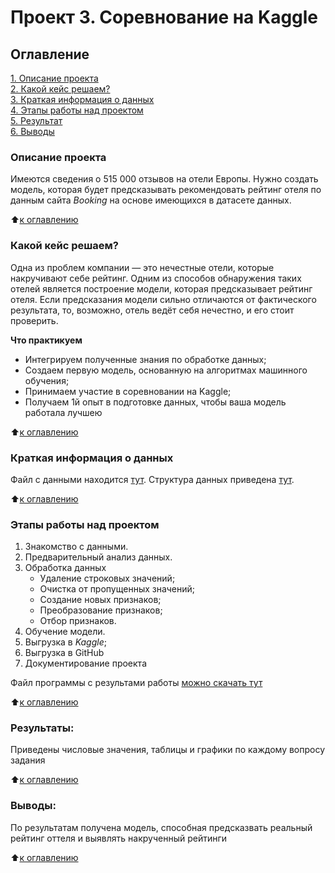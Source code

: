 
# Проект 3. Соревнование на Kaggle
## Оглавление  
[1. Описание проекта](#описание-проекта)  
[2. Какой кейс решаем?](#какой-кейс-решаем)  
[3. Краткая информация о данных](#краткая-информация-о-данных)  
[4. Этапы работы над проектом](#этапы-работы-над-проектом)  
[5. Результат](#результаты)    
[6. Выводы](#выводы) 

### Описание проекта  
Имеются сведения о 515 000 отзывов на отели Европы.
Нужно создать модель, которая будет предсказывать рекомендовать рейтинг отеля по данным сайта $Booking$ на основе имеющихся в датасете данных. 

:arrow_up:[к оглавлению](#оглавление)

### Какой кейс решаем?    
Одна из проблем компании — это нечестные отели, которые накручивают себе рейтинг. Одним из способов обнаружения таких отелей является построение модели, которая предсказывает рейтинг отеля. Если предсказания модели сильно отличаются от фактического результата, то, возможно, отель ведёт себя нечестно, и его стоит проверить.

**Что практикуем**     
  - Интегрируем полученные знания по обработке данных;
  - Создаем первую модель, основанную на алгоритмах машинного обучения;
  - Принимаем участие в соревновании на Kaggle;
  - Получаем 1й опыт в подготовке данных, чтобы ваша модель работала лучшею

:arrow_up:[к оглавлению](#оглавление)


### Краткая информация о данных
Файл с данными находится [тут](https://drive.google.com/file/d/1Qj0iYEbD64eVAaaBylJeIi3qvMzxf2C_/view). 
Структура данных приведена [тут](https://github.com/dnt1971/SkillFactory_DS_dnt_17_project_02/blob/master/Структура_данных.ipynb).

:arrow_up:[к оглавлению](#оглавление)


### Этапы работы над проектом  
1. Знакомство с данными.
2. Предварительный анализ данных.
3. Обработка данных
   - Удаление строковых значений;
   - Очистка от пропущенных значений;
   - Создание новых признаков;
   - Преобразование признаков;
   - Отбор признаков.
4. Обучение модели.
5. Выгрузка в $Kaggle$;
6. Выгрузка в GitHub
7. Документирование проекта

Файл программы с результами работы [можно скачать тут](https://github.com/dnt1971/SkillFactory_DS_dnt_17_project_02/blob/master/Project_2_Ноутбук_шаблон.ipynb) 
  
:arrow_up:[к оглавлению](#оглавление)

### Результаты:  
Приведены числовые значения, таблицы и графики по каждому вопросу задания

:arrow_up:[к оглавлению](#оглавление)

### Выводы:  
По результатам получена модель, способная предсказвать реальный рейтинг оттеля и выявлять накрученный рейтинги

:arrow_up:[к оглавлению](#оглавление)